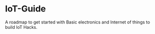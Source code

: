 # IoT-Guide
A roadmap to get started with Basic electronics and Internet of things to build IoT Hacks.
